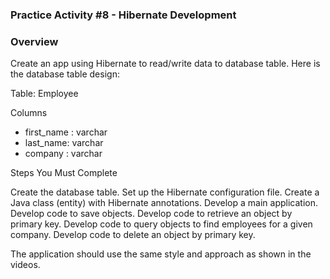 ### Practice Activity #8 - Hibernate Development



### Overview

Create an app using Hibernate to read/write data to database table. Here is the database table design:

Table: Employee

Columns
- first_name : varchar
- last_name: varchar
- company : varchar


Steps You Must Complete

Create the database table.
Set up the Hibernate configuration file.
Create a Java class (entity) with Hibernate annotations.
Develop a main application.
Develop code to save objects.
Develop code to retrieve an object by primary key.
Develop code to query objects to find employees for a given company.
Develop code to delete an object by primary key.


The application should use the same style and approach as shown in the videos. 

